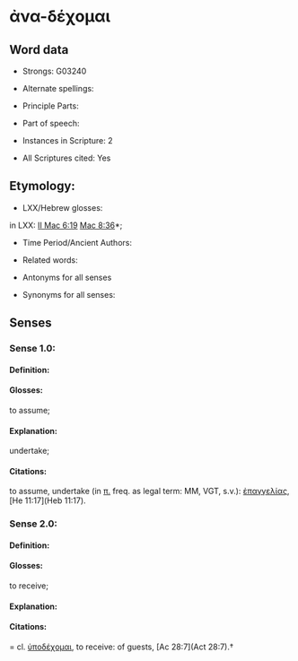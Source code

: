 # ἀνα-δέχομαι 

<!-- Status: S2=NeedsEdits -->
<!-- Lexica used for edits:   -->

## Word data

* Strongs: G03240

* Alternate spellings:



* Principle Parts: 


* Part of speech: 


* Instances in Scripture: 2

* All Scriptures cited: Yes

## Etymology: 


* LXX/Hebrew glosses: 

in LXX: [II Mac 6:19](2Macc.6.19) [Mac 8:36](2Macc.8.36)*;

* Time Period/Ancient Authors: 


* Related words: 

* Antonyms for all senses

* Synonyms for all senses: 


## Senses 


### Sense  1.0: 

#### Definition: 

#### Glosses: 

to assume; 

#### Explanation: 

undertake; 

#### Citations: 

to assume, undertake (in [π.]() freq. as legal term: MM, VGT, s.v.): [ἐπαγγελίας](), [He 11:17](Heb 11:17). 

### Sense  2.0: 

#### Definition: 

#### Glosses: 

to receive; 

#### Explanation: 


#### Citations: 

= cl. [ὑποδέχομαι](), to receive: of guests, [Ac 28:7](Act 28:7).†
